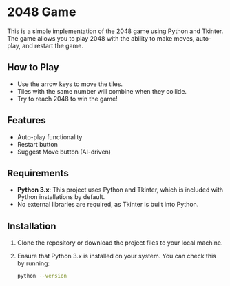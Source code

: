 # 2048 Game

This is a simple implementation of the 2048 game using Python and Tkinter. The game allows you to play 2048 with the ability to make moves, auto-play, and restart the game.

## How to Play

- Use the arrow keys to move the tiles.
- Tiles with the same number will combine when they collide.
- Try to reach 2048 to win the game!

## Features

- Auto-play functionality
- Restart button
- Suggest Move button (AI-driven)

## Requirements

- **Python 3.x**: This project uses Python and Tkinter, which is included with Python installations by default.
- No external libraries are required, as Tkinter is built into Python.

## Installation

1. Clone the repository or download the project files to your local machine.
2. Ensure that Python 3.x is installed on your system. You can check this by running:

   ```bash
   python --version